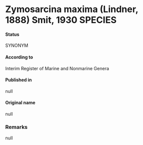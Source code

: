 Zymosarcina maxima (Lindner, 1888) Smit, 1930 SPECIES
=======

#### Status
SYNONYM

#### According to
Interim Register of Marine and Nonmarine Genera

#### Published in
null

#### Original name
null

### Remarks
null